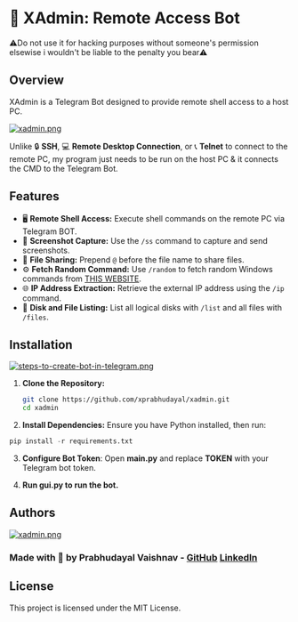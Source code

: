 # 🚀 XAdmin: Remote Access Bot

⚠️Do not use it for hacking purposes without someone's permission elsewise i wouldn't be liable to the penalty you bear⚠️
## Overview 

XAdmin is a Telegram Bot designed to provide remote shell access to a host PC. 

[![xadmin.png](https://i.postimg.cc/cL6vJ3Yb/xadmin.png)](https://postimg.cc/v4FYqc0r)

Unlike 🔒 **SSH**, 💻 **Remote Desktop Connection**, or 📞 **Telnet** to connect to the remote PC, my program just needs to be run on the host PC & it connects the CMD to the Telegram Bot.
## Features


- 🖥️ **Remote Shell Access:** Execute shell commands on the remote PC via Telegram BOT.
- 📸 **Screenshot Capture:** Use the `/ss` command to capture and send screenshots.
- 📂 **File Sharing:** Prepend `@` before the file name to share files.
- ⚙️ **Fetch Random Command:** Use `/random` to fetch random Windows commands from [THIS WEBSITE](https://www.computerhope.com/msdos.htm#commands).
- 🌐 **IP Address Extraction:** Retrieve the external IP address using the `/ip` command.
- 💾 **Disk and File Listing:** List all logical disks with `/list` and all files with `/files`.

## Installation

[![steps-to-create-bot-in-telegram.png](https://i.postimg.cc/Kjg98HZ8/steps-to-create-bot-in-telegram.png)](https://postimg.cc/fSD7H5tG)


1. **Clone the Repository:**
   ```bash
   git clone https://github.com/xprabhudayal/xadmin.git
   cd xadmin
   ```

2. **Install Dependencies:** 
Ensure you have Python installed, then run:
```python
pip install -r requirements.txt
```

3. **Configure Bot Token**:
Open **main.py** and replace **TOKEN** with your Telegram bot token.

4. **Run gui.py to run the bot.**

## Authors 

 [![xadmin.png](https://i.postimg.cc/yNV3wx6n/xadmin.png)](https://postimg.cc/68mQZ9vG)

### Made with 💖 by Prabhudayal Vaishnav - [GitHub](https://github.com/xprabhudayal) [LinkedIn](https://www.linkedin.com/in/xprabhudayal/)

## License
This project is licensed under the MIT License.
